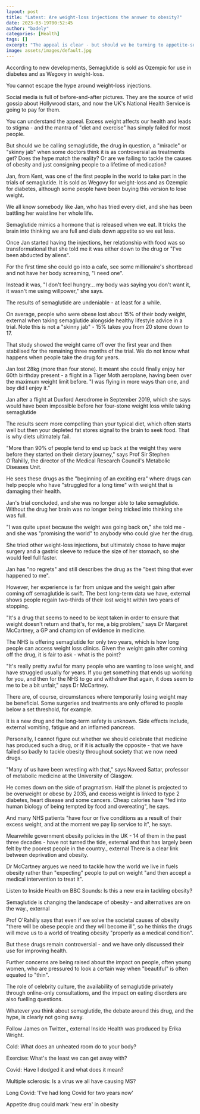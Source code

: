 ```yaml
---
layout: post
title: "Latest: Are weight-loss injections the answer to obesity?"
date: 2023-03-19T00:52:45
author: "badely"
categories: [Health]
tags: []
excerpt: "The appeal is clear - but should we be turning to appetite-suppressing injections?"
image: assets/images/default.jpg
---
```


According to new developments, Semaglutide is sold as Ozempic for use in diabetes and as Wegovy in weight-loss.

You cannot escape the hype around weight-loss injections. 

Social media is full of before-and-after pictures. They are the source of wild gossip about Hollywood stars, and now the UK's National Health Service is going to pay for them. 

You can understand the appeal. Excess weight affects our health and leads to stigma - and the mantra of "diet and exercise" has simply failed for most people.

But should we be calling semaglutide, the drug in question, a "miracle" or "skinny jab" when some doctors think it is as controversial as treatments get? Does the hype match the reality? Or are we failing to tackle the causes of obesity and just consigning people to a lifetime of medication?

Jan, from Kent, was one of the first people in the world to take part in the trials of semaglutide. It is sold as Wegovy for weight-loss and as Ozempic for diabetes, although some people have been buying this version to lose weight.  

We all know somebody like Jan, who has tried every diet, and she has been battling her waistline her whole life.

Semaglutide mimics a hormone that is released when we eat. It tricks the brain into thinking we are full and dials down appetite so we eat less. 

Once Jan started having the injections, her relationship with food was so transformational that she told me it was either down to the drug or "I've been abducted by aliens".

For the first time she could go into a cafe, see some millionaire's shortbread and not have her body screaming, "I need one". 

Instead it was, "I don't feel hungry... my body was saying you don't want it, it wasn't me using willpower," she says.

The results of semaglutide are undeniable - at least for a while.

On average, people who were obese lost about 15% of their body weight, external when taking semaglutide alongside healthy lifestyle advice in a trial. Note this is not a "skinny jab" - 15% takes you from 20 stone down to 17. 

That study showed the weight came off over the first year and then stabilised for the remaining three months of the trial. We do not know what happens when people take the drug for years.

Jan lost 28kg (more than four stone). It meant she could finally enjoy her 60th birthday present - a flight in a Tiger Moth aeroplane, having been over the maximum weight limit before. "I was flying in more ways than one, and boy did I enjoy it."

Jan after a flight at Duxford Aerodrome in September 2019, which she says would have been impossible before her four-stone weight loss while taking semaglutide

The results seem more compelling than your typical diet, which often starts well but then your depleted fat stores signal to the brain to seek food. That is why diets ultimately fail.

"More than 90% of people tend to end up back at the weight they were before they started on their dietary journey," says Prof Sir Stephen O'Rahilly, the director of the Medical Research Council's Metabolic Diseases Unit.

He sees these drugs as the "beginning of an exciting era" where drugs can help people who have "struggled for a long time" with weight that is damaging their health. 

Jan's trial concluded, and she was no longer able to take semaglutide. Without the drug her brain was no longer being tricked into thinking she was full.

"I was quite upset because the weight was going back on," she told me - and she was "promising the world" to anybody who could give her the drug. 

She tried other weight-loss injections, but ultimately chose to have major surgery and a gastric sleeve to reduce the size of her stomach, so she would feel full faster. 

Jan has "no regrets" and still describes the drug as the "best thing that ever happened to me".  

However, her experience is far from unique and the weight gain after coming off semaglutide is swift. The best long-term data we have, external shows people regain two-thirds of their lost weight within two years of stopping. 

"It's a drug that seems to need to be kept taken in order to ensure that weight doesn't return and that's, for me, a big problem," says Dr Margaret McCartney, a GP and champion of evidence in medicine.  

The NHS is offering semaglutide for only two years, which is how long people can access weight loss clinics. Given the weight gain after coming off the drug, it is fair to ask - what is the point?

"It's really pretty awful for many people who are wanting to lose weight, and have struggled usually for years. If you get something that ends up working for you, and then for the NHS to go and withdraw that again, it does seem to me to be a bit unfair," says Dr McCartney. 

There are, of course, circumstances where temporarily losing weight may be beneficial. Some surgeries and treatments are only offered to people below a set threshold, for example.

It is a new drug and the long-term safety is unknown. Side effects include, external vomiting, fatigue and an inflamed pancreas. 

Personally, I cannot figure out whether we should celebrate that medicine has produced such a drug, or if it is actually the opposite - that we have failed so badly to tackle obesity throughout society that we now need drugs.

"Many of us have been wrestling with that," says Naveed Sattar, professor of metabolic medicine at the University of Glasgow.

He comes down on the side of pragmatism. Half the planet is projected to be overweight or obese by 2035, and excess weight is linked to type 2 diabetes, heart disease and some cancers. Cheap calories have "fed into human biology of being tempted by food and overeating", he says.

And many NHS patients "have four or five conditions as a result of their excess weight, and at the moment we pay lip service to it", he says.

Meanwhile government obesity policies in the UK - 14 of them in the past three decades - have not turned the tide, external and that has largely been felt by the poorest people in the country., external There is a clear link between deprivation and obesity. 

Dr McCartney argues we need to tackle how the world we live in fuels obesity rather than "expecting" people to put on weight "and then accept a medical intervention to treat it".

Listen to Inside Health on BBC Sounds: Is this a new era in tackling obesity?

Semaglutide is changing the landscape of obesity - and alternatives are on the way., external

Prof O'Rahilly says that even if we solve the societal causes of obesity "there will be obese people and they will become ill", so he thinks the drugs will move us to a world of treating obesity "properly as a medical condition".

But these drugs remain controversial - and we have only discussed their use for improving health. 

Further concerns are being raised about the impact on people, often young women, who are pressured to look a certain way when "beautiful" is often equated to "thin". 

The role of celebrity culture, the availability of semaglutide privately through online-only consultations, and the impact on eating disorders are also fuelling questions.

Whatever you think about semaglutide, the debate around this drug, and the hype, is clearly not going away.

Follow James on Twitter., external Inside Health was produced by Erika Wright. 

Cold: What does an unheated room do to your body?

Exercise: What's the least we can get away with?

Covid: Have I dodged it and what does it mean?

Multiple sclerosis: Is a virus we all have causing MS?

Long Covid: 'I've had long Covid for two years now'

Appetite drug could mark 'new era' in obesity

